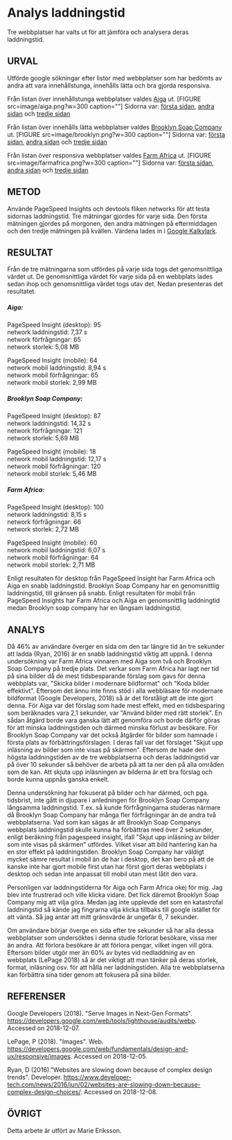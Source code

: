 ---
---
Analys laddningstid
=========================

Tre webbplatser har valts ut för att jämföra och analysera deras laddningstid.


URVAL
-----------------------

Utförde google sökningar efter listor med webbplatser som har bedömts av andra att vara innehållstunga, innehålls lätta och bra gjorda responsiva.

Från listan över innehållstunga webbplatser valdes [Aiga](https://www.aiga.org/) ut.
[FIGURE src=image/aiga.png?w=300 caption=""]
Sidorna var: [första sidan](https://www.aiga.org/), [andra sidan](https://www.aiga.org/design) och [tredje sidan](https://www.aiga.org/about/)

Från listan över innehålls lätta webbplatser valdes [Brooklyn Soap Company](https://bklynsoap.com/) ut.
[FIGURE src=image/brooklyn.png?w=300 caption=""]
Sidorna var: [första sidan](https://bklynsoap.com/), [andra sidan](https://bklynsoap.com/inception/) och [tredje sidan](https://bklynsoap.com/shop/kits-gifts)

Från listan över responsiva webbplatser valdes [Farm Africa](https://www.farmafrica.org/) ut.
[FIGURE src=image/farmafrica.png?w=300 caption=""]
Sidorna var: [första sidan](https://www.farmafrica.org/), [andra sidan](https://www.farmafrica.org/what-we-do/what-we-do) och [tredje sidan](https://www.farmafrica.org/latest/news)


METOD
-----------------------

Använde PageSpeed Insights och devtools fliken networks för att testa sidornas laddningstid. Tre mätningar gjordes för varje sida. Den första mätningen gjordes på morgonen, den andra mätningen på eftermiddagen och den tredje mätningen på kvällen. Värdena lades in i [Google Kalkylark](https://docs.google.com/spreadsheets/d/15H_r1rN1rKihJLPlCXROAlFCC5W_Y3baRCfPkf7QSGI/edit#gid=0).  


RESULTAT
-----------------------

Från de tre mätningarna som utfördes på varje sida togs det genomsnittliga värdet ut.  De genomsnittliga värdet för varje sida på en webbplats lades sedan ihop och genomsnittliga värdet togs utav det. Nedan presenteras det resultatet.

##### Aiga:

PageSpeed Insight (desktop): 95<br />
network laddningstid:        7,37 s  
network förfrågningar:       65<br />
network storlek:             5,08 MB

PageSpeed Insight (mobile): 64<br />
network mobil laddningstid: 8,94 s<br />
network mobil förfrågningar: 65<br />
network mobil storlek:       2,99 MB


##### Brooklyn Soap Company:

PageSpeed Insight (desktop): 87<br />
network laddningstid:       14,32 s<br />
network förfrågningar:      121<br />
network storlek:            5,69 MB

PageSpeed Insight (mobile):  18<br />
network mobil laddningstid:  12,17 s<br />
network mobil förfrågningar: 120<br />
network mobil storlek:       5,46 MB


##### Farm Africa:

PageSpeed Insight (desktop): 100<br />
network laddningstid:        8,15 s<br />
network förfrågningar:       66<br />
network storlek:             2,72 MB

PageSpeed Insight (mobile):  60<br />
network mobil laddningstid:  6,07 s<br />
network mobil förfrågningar: 64<br />
network mobil storlek:       2,71 MB


Enligt resultaten för desktop från PageSpeed Insight har Farm Africa och Aiga en snabb laddningstid. Brooklyn Soap Company har en genomsnittlig laddningstid, till gränsen på snabb.
Enligt resultaten för mobil från PageSpeed Insights har Farm Africa och Aiga en genomsnittlig laddningtid medan Brooklyn soap company har en långsam laddningstid.


ANALYS
-----------------------

Då 46% av användare överger en sida om den tar längre tid än tre sekunder att ladda (Ryan, 2016) är en snabb laddningstid viktig att uppnå. I denna undersökning var Farm Africa vinnaren med Aiga som två och Brooklyn Soap Company på tredje plats. Det verkar som Farm Africa har lagt ner tid på sina bilder då de mest tidsbesparande förslag som gavs för denna webbplats var, "Skicka bilder i modernare bildformat" och "Koda bilder effektivt". Eftersom det ännu inte finns stöd i alla webbläsare för modernare bildformat (Google Developers, 2018) så är det förståligt att de inte gjort denna. För Aiga var det förslag som hade mest effekt, med en tidsbesparing som beräknades vara 2,1 sekunder, var "Använd bilder med rätt storlek". En sådan åtgärd borde vara ganska lätt att genomföra och borde därför göras för att minska laddningstiden och därmed minska förlust av besökare. För Brooklyn Soap Company var det också åtgärder för bilder som hamnade i första plats av förbättringsförslagen. I deras fall var det förslaget "Skjut upp inläsning av bilder som inte visas på skärmen". Eftersom de hade den högsta laddningstiden av de tre webbplatserna och deras laddningstid var på över 10 sekunder så behöver de arbeta på att ta ner den på alla områden som de kan. Att skjuta upp inläsningen av bilderna är ett bra förslag och borde kunna uppnås ganska enkelt.

Denna undersökning har fokuserat på bilder och har därmed, och pga. tidsbrist, inte gått in djupare i anledningen för Brooklyn Soap Company långsamma laddningstid. T.ex. så kunde förfrågningarna studeras närmare då Brooklyn Soap Company har många fler förfrågningar än de andra två webbplatserna. Vad som kan sägas är att Brooklyn Soap Companys webbplats laddningstid skulle kunna ha förbättras med över 2 sekunder, enligt beräkning från pagespeed insight, ifall "Skjut upp inläsning av bilder som inte visas på skärmen" utfördes. Vilket visar att bild hantering kan ha en stor effekt på laddningstiden. Brooklyn Soap Company har väldigt mycket sämre resultat i mobil än de har i desktop, det kan bero på att de kanske inte har gjort mobile first utan har först gjort deras webbplats i desktop och sedan inte anpassat till mobil utan mest låtit den vara. 

Personligen var laddningstiderna för Aiga och Farm Africa okej för mig. Jag blev inte frustrerad och ville klicka vidare. Det fick däremot Brooklyn Soap Company mig att vilja göra. Medan jag inte upplevde det som en katastrofal laddningstid så kände jag fingrarna vilja klicka tillbaks till google istället för att vänta. Så jag antar att mitt gränsvärde är ungefär 6, 7 sekunder.

Om användare börjar överge en sida efter tre sekunder så har alla dessa webbplatser som undersöktes i denna studie förlorat besökare, vissa mer än andra. Att förlora besökare är att förlora pengar, vilket ingen vill göra. Eftersom bilder utgör mer än 60% av bytes vid nedladdning av en webbplats (LePage 2018) så är det viktigt att man tänker på deras storlek, format, inläsning osv. för att hålla ner laddningstiden. Alla tre webbplatserna kan förbättra sina tider genom att fokusera på sina bilder.


REFERENSER
-----------------------

Google Developers (2018). "Serve Images in Next-Gen Formats". https://developers.google.com/web/tools/lighthouse/audits/webp. Accessed on 2018-12-07.

LePage, P (2018). "Images". Web. https://developers.google.com/web/fundamentals/design-and-ux/responsive/images. Accessed on 2018-12-05.

Ryan, D (2016)."Websites are slowing down because of complex design trends". Developer. https://www.developer-tech.com/news/2016/jun/02/websites-are-slowing-down-because-complex-design-choices/. Accessed on 2018-12-08.


ÖVRIGT
-----------------------

Detta arbete är utfört av Marie Eriksson.
